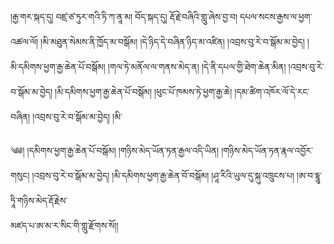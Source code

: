 ﻿  
།རྒྱ་གར་སྐད་དུ། བཛྲ་ཙ་ཏུར་གའི་ཏི་ཀ་ནཱ་མ། བོད་སྐད་དུ། རྡོ་རྗེ་བཞིའི་གླུ་ཞེས་བྱ་བ། དཔལ་སངས་རྒྱས་ལ་ཕྱག་འཚལ་ལོ། །མི་མཐུན་སེམས་ནི་ཁྱོད་མ་བསྒོམ། །དེ་ཉིད་དེ་བཞིན་ཉིད་མ་འཛིན། །འབྲས་བུ་རེ་བ་སྒོམ་མ་བྱེད། །  
མི་དམིགས་ཕྱག་རྒྱ་ཆེན་པོ་བསྒོམ། །གལ་ཏེ་མནོལ་ལ་གནས་མེད་ན། །དེ་ནི་དཔལ་གྱི་ཐེག་ཆེན་མིན། །འབྲས་བུ་རེ་བ་སྒོམ་མ་བྱེད། །མི་དམིགས་ཕྱག་རྒྱ་ཆེན་པོ་བསྒོམ། །ཕུང་པོ་ཁམས་ཏེ་ཕྱག་རྒྱ་ཆེ། །དམ་ཚིག་འཁོར་ལོ་དེ་རང་བཞིན། །འབྲས་བུ་རེ་བ་སྒོམ་མ་བྱེད། །མི་  
  
༄༅། །དམིགས་ཕྱག་རྒྱ་ཆེན་པོ་བསྒོམ། །གཉིས་མེད་ཡོན་ཏན་རྒྱལ་འདི་ཡིན། །གཉིས་མེད་ཡོན་ཏན་རྣལ་འབྱོར་གསུང། །འབྲས་བུ་རེ་བ་སྒོམ་མ་བྱེད། །མི་དམིགས་ཕྱག་རྒྱ་ཆེན་བོ་བསྒོམ། །ཤཱ་རིའི་ཡུལ་དུ་སྐུ་འཁྲུངས་པ། །ཨ་བ་དྷཱུ་ཏཱི་གཉིས་མེད་རྡོ་རྗེས་  
མཛད་པ་ཨ་མ་ར་སིང་གི་གླུ་རྫོགས་སོ།།  
  
  
